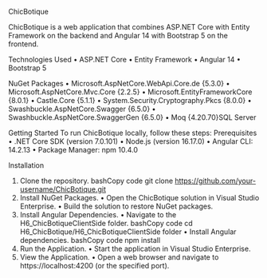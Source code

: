 ChicBotique

ChicBotique is a web application that combines ASP.NET Core with Entity Framework on the backend and Angular 14 with Bootstrap 5 on the frontend.

Technologies Used
  •	ASP.NET Core
  •	Entity Framework
  •	Angular 14
  •	Bootstrap 5
  
NuGet Packages
  •	Microsoft.AspNetCore.WebApi.Core.de {5.3.0}
  •	Microsoft.AspNetCore.Mvc.Core {2.2.5}
  •	Microsoft.EntityFrameworkCore {8.0.1}
  •	Castle.Core {5.1.1}
  •	System.Security.Cryptography.Pkcs {8.0.0}
  •	Swashbuckle.AspNetCore.Swagger {6.5.0}
  •	Swashbuckle.AspNetCore.SwaggerGen {6.5.0}
  •	Moq {4.20.70}SQL Server
  
Getting Started
To run ChicBotique locally, follow these steps:
Prerequisites
  •	.NET Core SDK (version 7.0.101)
  •	Node.js (version 16.17.0)
  •	 Angular CLI: 14.2.13
  • Package Manager: npm 10.4.0

Installation
  1.	Clone the repository.
      bashCopy code
      git clone https://github.com/your-username/ChicBotique.git 
  2.	Install NuGet Packages.
        •	Open the ChicBotique solution in Visual Studio Enterprise.
        •	Build the solution to restore NuGet packages.
  3.	Install Angular Dependencies.
     •	Navigate to the H6_ChicBotiqueClientSide folder.
          bashCopy code
          cd H6_ChicBotique/H6_ChicBotiqueClientSide folder 
     •	Install Angular dependencies.
          bashCopy code
          npm install 
  4.	Run the Application.
     •	Start the application in Visual Studio Enterprise.
  5.	View the Application.
     •	Open a web browser and navigate to https://localhost:4200 (or the specified port).

